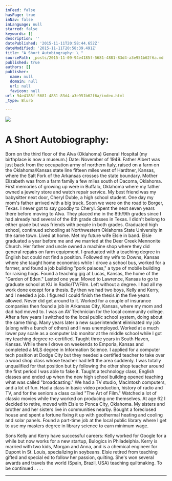 ```yaml
---
inFeed: false
hasPage: true
inNav: false
inLanguage: null
starred: false
keywords: []
description: ''
datePublished: '2015-11-11T20:58:44.652Z'
dateModified: '2015-11-11T20:58:39.491Z'
title: "A Short Autobiography: \_"
sourcePath: _posts/2015-11-09-94e4185f-5681-4881-83d4-a3e951b62f6a.md
published: true
authors: []
publisher:
  name: null
  domain: null
  url: null
  favicon: null
url: 94e4185f-5681-4881-83d4-a3e951b62f6a/index.html
_type: Blurb

---
```

![](https://the-grid-user-content.s3-us-west-2.amazonaws.com/24e265d9-c543-43e5-9aba-0d85f4eb144e.jpg)

# A Short Autobiography:  

Born on the third floor of the Alva (Oklahoma) General Hospital (my birthplace is now a museum.) Date: November of 1949\. Father Albert was just back from the occupation army of northern Italy, raised on a farm on the Oklahoma/Kansas state line fifteen miles west of Hardtner, Kansas, where the Salt Fork of the Arkansas crosses the state boundary. Mother Elizabeth was from a farm family a few miles south of Dacoma, Oklahoma.  First memories of growing up were in Buffalo, Oklahoma where my father owned a jewelry store and watch repair service. My best friend was my babysitter next door, Cheryl Duble, a high school student. One day my mom's father arrived with a big truck. Soon we were on the road to Borger, Texas. I never got to say goodby to Cheryl. Spent the next seven years there before moving to Alva. They placed me in the 8th/9th grades since I had already had several of the 8th grade classes in Texas. I didn't belong to either grade but was friends with people in both grades. Graduated high school, continued schooling at Northwestern Oklahoma State University in the same town. Lived at home. Met my future wife Elsie in band. Elsie graduated a year before me and we married at the Deer Creek Mennonite Church. Her father and uncle owned a machine shop where they did general repairs on farm equipment. I graduated with a teaching degree in English but could not find a position. Followed my wife to Downs, Kansas where she taught home economics while I drove a school bus, worked for a farmer, and found a job building "pork palaces," a type of mobile building for raising hogs. Found a teaching gig at Lucas, Kansas, the home of the "Garden of Eden." Lasted one year. Moved to Lawrence, Kansas to go to graduate school at KU in Radio/TV/Film. Left without a degree. I had all my work done except for a thesis. By then we had two boys, Kelly and Kerry, and I needed a job. I figured I could finish the thesis in the five years allowed. Never did get around to it. Worked for a couple of insurance companies then found a job in Arkansas City, Kansas, where my mom and dad had moved to. I was an AV Technician for the local community college. After a few years I switched to the local public school system, doing about the same thing. Many years later a new superintendent eliminated my job (along with a bunch of others) and I was unemployed. Worked at a much lower pay scale as a computer lab monitor at the middle school while I got my teaching degree re-certified. Taught three years in South Haven, Kansas. While there I drove on weekends to Emporia, Kansas and completed a MLS degree in Information Science. I applied for a computer tech position at Dodge City but they needed a certified teacher to take over a wood shop class whose teacher had left the area suddenly. I was totally unqualified for  that position but by following the other shop teacher around the first period I was able to fake it. Taught a technology class, English classes and ended up when the new high school building opened teaching what was called "broadcasting." We had a TV studio, MacIntosh computers, and a lot of fun. Had a class in basic video production, history of radio and TV, and for the seniors a class called "The Art of Film." Watched a lot of classic movies while they worked on producing one themselves. At age 62 I decided to retire, moved with Elsie to Ponca City, Oklahoma. My sisters and brother and her sisters live in communities nearby. Bought a foreclosed house and spent a fortune fixing it up with geothermal heating and cooling and solar panels. Found a part-time job at the local public library where I get to use my masters degree in library science to earn minimum wage. 

Sons Kelly and Kerry have successful careers: Kelly worked for Google for a while but now works for a new startup, Bulogics in Philadelphia. Kerry is married with two kids, Morgan and Anna, and is a chemical engineer for Dupont in St. Louis, specializing in soybeans. Elsie retired from teaching gifted and special ed to follow her passion, quilting. She's won several awards and travels the world (Spain, Brazil, USA) teaching quiltmaking. To be continued . . . .

****